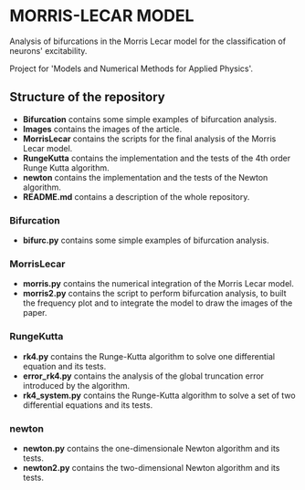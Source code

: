 # MORRIS-LECAR MODEL 

Analysis of bifurcations in the Morris Lecar model for the classification of neurons' excitability.

Project for 'Models and Numerical Methods for Applied Physics'.

## Structure of the repository

* **Bifurcation** contains some simple examples of bifurcation analysis.
* **Images** contains the images of the article. 
* **MorrisLecar** contains the scripts for the final analysis of the Morris Lecar model.
* **RungeKutta** contains the implementation and the tests of the 4th order Runge Kutta algorithm.
* **newton** contains the implementation and the tests of the Newton algorithm.
* **README.md** contains a description of the whole repository.

### Bifurcation

* **bifurc.py** contains some simple examples of bifurcation analysis.

### MorrisLecar

* **morris.py** contains the numerical integration of the Morris Lecar model.
* **morris2.py** contains the script to perform bifurcation analysis, to built the frequency plot and to integrate the model to draw the images of the paper.

### RungeKutta

* **rk4.py** contains the Runge-Kutta algorithm to solve one differential equation and its tests.
* **error_rk4.py** contains the analysis of the global truncation error introduced by the algorithm.
* **rk4_system.py** contains the Runge-Kutta algorithm to solve a set of two differential equations and its tests.

### newton 
* **newton.py** contains the one-dimensionale Newton algorithm and its tests.
* **newton2.py** contains the two-dimensional Newton algorithm and its tests. 
